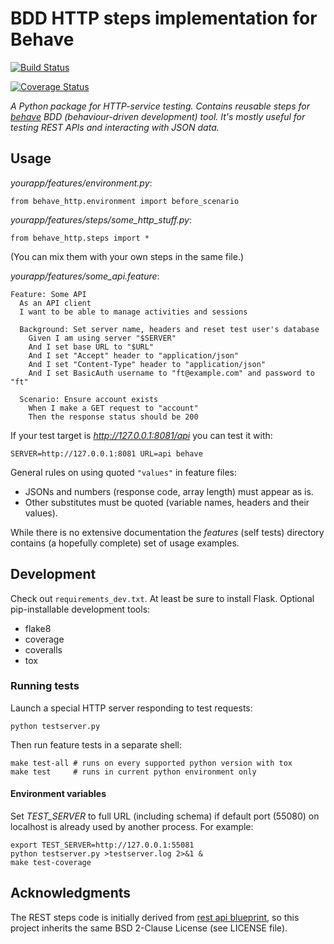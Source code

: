 # BDD HTTP steps implementation for Behave

[![Build Status](https://travis-ci.org/mikek/behave-http.svg?branch=master)](https://travis-ci.org/mikek/behave-http)

[![Coverage Status](https://img.shields.io/coveralls/mikek/behave-http.svg)](https://coveralls.io/r/mikek/behave-http?branch=master)

*A Python package for HTTP-service testing. Contains reusable steps for
[behave][1] BDD (behaviour-driven development) tool. It's mostly useful for
testing REST APIs and interacting with JSON data.*

## Usage

*yourapp/features/environment.py*:

    from behave_http.environment import before_scenario

*yourapp/features/steps/some_http_stuff.py*:

    from behave_http.steps import *

(You can mix them with your own steps in the same file.)

*yourapp/features/some_api.feature*:

    Feature: Some API
      As an API client
      I want to be able to manage activities and sessions

      Background: Set server name, headers and reset test user's database
        Given I am using server "$SERVER"
        And I set base URL to "$URL"
        And I set "Accept" header to "application/json"
        And I set "Content-Type" header to "application/json"
        And I set BasicAuth username to "ft@example.com" and password to "ft"

      Scenario: Ensure account exists
        When I make a GET request to "account"
        Then the response status should be 200

If your test target is *http://127.0.0.1:8081/api* you can test it with:

    SERVER=http://127.0.0.1:8081 URL=api behave

General rules on using quoted `"values"` in feature files:

 * JSONs and numbers (response code, array length) must appear as is.
 * Other substitutes must be quoted (variable names, headers and their values).

While there is no extensive documentation the *features* (self tests) directory
contains (a hopefully complete) set of usage examples.

## Development

Check out `requirements_dev.txt`. At least be sure to install Flask. Optional
pip-installable development tools:

 * flake8
 * coverage
 * coveralls
 * tox

### Running tests

Launch a special HTTP server responding to test requests:

    python testserver.py

Then run feature tests in a separate shell:

    make test-all # runs on every supported python version with tox
    make test     # runs in current python environment only

#### Environment variables

Set *TEST_SERVER* to full URL (including schema) if default port (55080) on
localhost is already used by another process. For example:

    export TEST_SERVER=http://127.0.0.1:55081
    python testserver.py >testserver.log 2>&1 &
    make test-coverage

## Acknowledgments

The REST steps code is initially derived from [rest api blueprint][2], so this
project inherits the same BSD 2-Clause License (see LICENSE file).

[1]: http://pythonhosted.org/behave/
[2]: https://bitbucket.org/tcorbettclark/rest-api-blueprint
